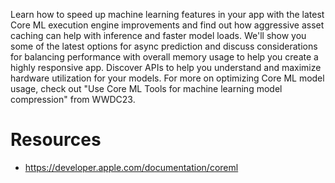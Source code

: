Learn how to speed up machine learning features in your app with the latest Core ML execution engine improvements and find out how aggressive asset caching can help with inference and faster model loads. We'll show you some of the latest options for async prediction and discuss considerations for balancing performance with overall memory usage to help you create a highly responsive app. Discover APIs to help you understand and maximize hardware utilization for your models. For more on optimizing Core ML model usage, check out "Use Core ML Tools for machine learning model compression" from WWDC23.

# Resources
* https://developer.apple.com/documentation/coreml
